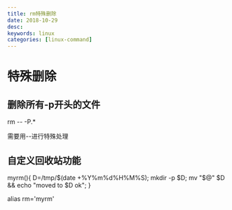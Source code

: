 ```yaml
---
title: rm特殊删除
date: 2018-10-29 
desc:
keywords: linux
categories: [linux-command]
---
```


# 特殊删除

## 删除所有-p开头的文件

rm -- -P.* 

需要用--进行特殊处理

## 自定义回收站功能

myrm(){ D=/tmp/$(date +%Y%m%d%H%M%S); mkdir -p $D;  mv "$@" $D && echo "moved to $D ok"; }

alias rm='myrm'
